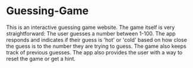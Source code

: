 # Guessing-Game

This is an interactive guessing game website. The game itself is very straightforward: The user guesses a number between 1-100. 
The app responds and indicates if their guess is 'hot' or 'cold' based on how close the guess is to the number they are trying to guess. 
The game also keeps track of previous guesses. The app also provides the user with a way to reset the game or get a hint.
